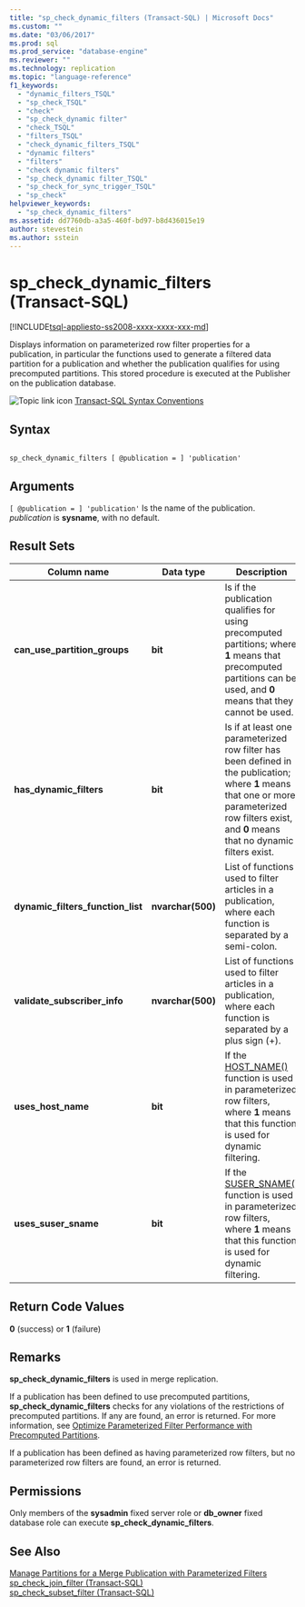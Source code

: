 ```yaml
---
title: "sp_check_dynamic_filters (Transact-SQL) | Microsoft Docs"
ms.custom: ""
ms.date: "03/06/2017"
ms.prod: sql
ms.prod_service: "database-engine"
ms.reviewer: ""
ms.technology: replication
ms.topic: "language-reference"
f1_keywords: 
  - "dynamic_filters_TSQL"
  - "sp_check_TSQL"
  - "check"
  - "sp_check_dynamic filter"
  - "check_TSQL"
  - "filters_TSQL"
  - "check_dynamic_filters_TSQL"
  - "dynamic filters"
  - "filters"
  - "check dynamic filters"
  - "sp_check_dynamic filter_TSQL"
  - "sp_check_for_sync_trigger_TSQL"
  - "sp_check"
helpviewer_keywords: 
  - "sp_check_dynamic_filters"
ms.assetid: dd7760db-a3a5-460f-bd97-b8d436015e19
author: stevestein
ms.author: sstein
---
```

# sp_check_dynamic_filters (Transact-SQL)
[!INCLUDE[tsql-appliesto-ss2008-xxxx-xxxx-xxx-md](../../includes/tsql-appliesto-ss2008-xxxx-xxxx-xxx-md.md)]

  Displays information on parameterized row filter properties for a publication, in particular the functions used to generate a filtered data partition for a publication and whether the publication qualifies for using precomputed partitions. This stored procedure is executed at the Publisher on the publication database.  
  
 ![Topic link icon](../../database-engine/configure-windows/media/topic-link.gif "Topic link icon") [Transact-SQL Syntax Conventions](../../t-sql/language-elements/transact-sql-syntax-conventions-transact-sql.md)  
  
## Syntax  
  
```  
  
sp_check_dynamic_filters [ @publication = ] 'publication'  
```  
  
## Arguments  
`[ @publication = ] 'publication'`
 Is the name of the publication. *publication* is **sysname**, with no default.  
  
## Result Sets  
  
|Column name|Data type|Description|  
|-----------------|---------------|-----------------|  
|**can_use_partition_groups**|**bit**|Is if the publication qualifies for using precomputed partitions; where **1** means that precomputed partitions can be used, and **0** means that they cannot be used.|  
|**has_dynamic_filters**|**bit**|Is if at least one parameterized row filter has been defined in the publication; where **1** means that one or more parameterized row filters exist, and **0** means that no dynamic filters exist.|  
|**dynamic_filters_function_list**|**nvarchar(500)**|List of functions used to filter articles in a publication, where each function is separated by a semi-colon.|  
|**validate_subscriber_info**|**nvarchar(500)**|List of functions used to filter articles in a publication, where each function is separated by a plus sign (+).|  
|**uses_host_name**|**bit**|If the [HOST_NAME()](../../t-sql/functions/host-name-transact-sql.md) function is used in parameterized row filters, where **1** means that this function is used for dynamic filtering.|  
|**uses_suser_sname**|**bit**|If the [SUSER_SNAME()](../../t-sql/functions/suser-sname-transact-sql.md) function is used in parameterized row filters, where **1** means that this function is used for dynamic filtering.|  
  
## Return Code Values  
 **0** (success) or **1** (failure)  
  
## Remarks  
 **sp_check_dynamic_filters** is used in merge replication.  
  
 If a publication has been defined to use precomputed partitions, **sp_check_dynamic_filters** checks for any violations of the restrictions of precomputed partitions. If any are found, an error is returned. For more information, see [Optimize Parameterized Filter Performance with Precomputed Partitions](../../relational-databases/replication/merge/parameterized-filters-optimize-for-precomputed-partitions.md).  
  
 If a publication has been defined as having parameterized row filters, but no parameterized row filters are found, an error is returned.  
  
## Permissions  
 Only members of the **sysadmin** fixed server role or **db_owner** fixed database role can execute **sp_check_dynamic_filters**.  
  
## See Also  
 [Manage Partitions for a Merge Publication with Parameterized Filters](../../relational-databases/replication/publish/manage-partitions-for-a-merge-publication-with-parameterized-filters.md)   
 [sp_check_join_filter &#40;Transact-SQL&#41;](../../relational-databases/system-stored-procedures/sp-check-join-filter-transact-sql.md)   
 [sp_check_subset_filter &#40;Transact-SQL&#41;](../../relational-databases/system-stored-procedures/sp-check-subset-filter-transact-sql.md)  
  
  
